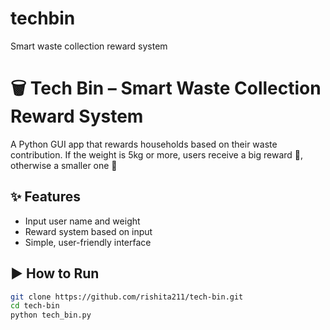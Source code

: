 # techbin
Smart waste collection reward system
# 🗑️ Tech Bin – Smart Waste Collection Reward System

A Python GUI app that rewards households based on their waste contribution. If the weight is 5kg or more, users receive a big reward 🎁, otherwise a smaller one 🎉

## ✨ Features
- Input user name and weight
- Reward system based on input
- Simple, user-friendly interface

## ▶️ How to Run
```bash
git clone https://github.com/rishita211/tech-bin.git
cd tech-bin
python tech_bin.py

